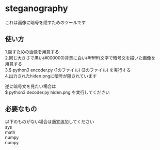 # steganography
これは画像に暗号を隠すためのツールです  

## 使い方
1.隠すための画像を用意する  
2.同じ大きさで黒い(#000000)背景に白い(#ffffff)文字で暗号文を描いた画像を用意する  
3.$ python3 encoder.py (1のファイル) (2のファイル)  を実行する  
4.出力されたhiden.pngに暗号が隠されています  

逆に暗号文を見たい場合は  
$ python3 decoder.py hiden.png  を実行してください  

## 必要なもの
以下のものがない場合は適宜追加してください  
sys  
math  
numpy  
numpy  

